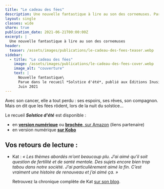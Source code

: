 ```yaml
---
title: "Le cadeau des fées"
description: Une nouvelle fantastique à lire au son des cornemuses. Parue en juin 2021 dans le recueil Solstice d'été, publié aux Éditions Inusitées
layout: single
classes: wide
share: true
publication_date: 2021-06-21T00:00:00Z
excerpt: |
  Une nouvelle fantastique à lire au son des cornemuses
header:
  teaser: /assets/images/publications/le-cadeau-des-fees-teaser.webp
sidebar:
  - title: "Le cadeau des fées"
    image: /assets/images/publications/le-cadeau-des-fees-cover.webp
    image_alt: "couverture"
    text: |
      Nouvelle fantastique\
      Parue dans le recueil *Solstice d'été*, publié aux Éditions Inusitées\
      Juin 2021
---
```


Avec son cancer, elle a tout perdu&nbsp;: ses espoirs, ses rêves, son compagnon. Mais on dit que les fées rôdent, lors de la nuit du solstice&hellip;

Le recueil ***Solstice d'été*** est disponible :

- en <a href="https://amzn.to/3IACuqe" target="_blank">**version numérique**</a> ou <a href="https://amzn.to/3WYKcij" target="_blank">**brochée**, sur Amazon</a> (liens partenaire)
- en version numérique **<a href="https://www.kobo.com/fr/fr/ebook/solstice-d-ete-nouvelles-fantastiques" target="_blank">sur Kobo</a>**


## Vos retours de lecture :

- Kat : *«&nbsp;Les thèmes abordés m’ont beaucoup plu. J’ai aimé qu’il soit question de fertilité et de santé mentale. Des sujets encore bien trop tabou dans notre société. J’ai particulièrement aimé la fin. C’est vraiment une histoire de renouveau et j’ai aimé ça.&nbsp;»*

    Retrouvez la chronique complète de Kat <a href="https://laviedekat.wordpress.com/2021/06/21/service-presse-collectif-du-solstice-dete-nouvelles-fantastiques-par-un-collectif-dauteurs/" target="_blank">sur son blog</a>.
